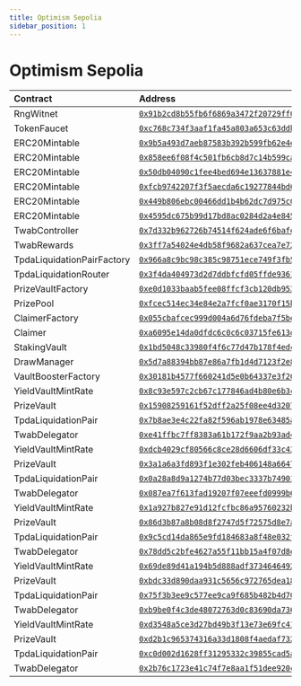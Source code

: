 ```yaml
---
title: Optimism Sepolia
sidebar_position: 1
---
```


# Optimism Sepolia

| Contract | Address |
| :--- | :--- |
| RngWitnet | [`0x91b2cd8b55fb6f6869a3472f20729ff040f7398d`](https://sepolia-optimism.etherscan.io/address/0x91b2cd8b55fb6f6869a3472f20729ff040f7398d) |
| TokenFaucet | [`0xc768c734f3aaf1fa45a803a653c63ddb13e0e25f`](https://sepolia-optimism.etherscan.io/address/0xc768c734f3aaf1fa45a803a653c63ddb13e0e25f) |
| ERC20Mintable | [`0x9b5a493d7aeb87583b392b599fb62e4e9e3aa7a9`](https://sepolia-optimism.etherscan.io/address/0x9b5a493d7aeb87583b392b599fb62e4e9e3aa7a9) |
| ERC20Mintable | [`0x858ee6f08f4c501fb6cb8d7c14b599caecbdf964`](https://sepolia-optimism.etherscan.io/address/0x858ee6f08f4c501fb6cb8d7c14b599caecbdf964) |
| ERC20Mintable | [`0x50db04090c1fee4bed694e13637881e4dd2177f3`](https://sepolia-optimism.etherscan.io/address/0x50db04090c1fee4bed694e13637881e4dd2177f3) |
| ERC20Mintable | [`0xfcb9742207f3f5aecda6c19277844bd6d477d494`](https://sepolia-optimism.etherscan.io/address/0xfcb9742207f3f5aecda6c19277844bd6d477d494) |
| ERC20Mintable | [`0x449b806ebc00466dd1b4b62dc7d975c02514374c`](https://sepolia-optimism.etherscan.io/address/0x449b806ebc00466dd1b4b62dc7d975c02514374c) |
| ERC20Mintable | [`0x4595dc675b99d17bd8ac0284d2a4e8456310267c`](https://sepolia-optimism.etherscan.io/address/0x4595dc675b99d17bd8ac0284d2a4e8456310267c) |
| TwabController | [`0x7d332b962726b74514f624ade6f6bafebbb7082a`](https://sepolia-optimism.etherscan.io/address/0x7d332b962726b74514f624ade6f6bafebbb7082a) |
| TwabRewards | [`0x3ff7a54024e4db58f9682a637cea7e72237b9e69`](https://sepolia-optimism.etherscan.io/address/0x3ff7a54024e4db58f9682a637cea7e72237b9e69) |
| TpdaLiquidationPairFactory | [`0x966a8c9bc98c385c98751ece749f3fb570890dd4`](https://sepolia-optimism.etherscan.io/address/0x966a8c9bc98c385c98751ece749f3fb570890dd4) |
| TpdaLiquidationRouter | [`0x3f4da404973d2d7ddbfcfd05ffde9361ee8895b1`](https://sepolia-optimism.etherscan.io/address/0x3f4da404973d2d7ddbfcfd05ffde9361ee8895b1) |
| PrizeVaultFactory | [`0xe0d1033baab5fee08ffcf3cb120db953a60a05e4`](https://sepolia-optimism.etherscan.io/address/0xe0d1033baab5fee08ffcf3cb120db953a60a05e4) |
| PrizePool | [`0xfcec514ec34e84e2a7fcf0ae3170f15b7e8a5596`](https://sepolia-optimism.etherscan.io/address/0xfcec514ec34e84e2a7fcf0ae3170f15b7e8a5596) |
| ClaimerFactory | [`0x055cbafcec999d004a6d76fdeba7f5be35a4718c`](https://sepolia-optimism.etherscan.io/address/0x055cbafcec999d004a6d76fdeba7f5be35a4718c) |
| Claimer | [`0xa6095e14da0dfdc6c0c6c03715fe613dcb3b3560`](https://sepolia-optimism.etherscan.io/address/0xa6095e14da0dfdc6c0c6c03715fe613dcb3b3560) |
| StakingVault | [`0x1bd5048c33980f4f6c77d47b178f4edc57d2e977`](https://sepolia-optimism.etherscan.io/address/0x1bd5048c33980f4f6c77d47b178f4edc57d2e977) |
| DrawManager | [`0x5d7a88394bb87e86a7fb1d4d7123f2e8fa519474`](https://sepolia-optimism.etherscan.io/address/0x5d7a88394bb87e86a7fb1d4d7123f2e8fa519474) |
| VaultBoosterFactory | [`0x30181b4577f660241d5e0b64337e3f20a2cf8f5c`](https://sepolia-optimism.etherscan.io/address/0x30181b4577f660241d5e0b64337e3f20a2cf8f5c) |
| YieldVaultMintRate | [`0x8c93e597c2cb67c177846ad4b80e6b3c6c95c1c9`](https://sepolia-optimism.etherscan.io/address/0x8c93e597c2cb67c177846ad4b80e6b3c6c95c1c9) |
| PrizeVault | [`0x15908259161f52dff2a25f08ee4d32074ed563c8`](https://sepolia-optimism.etherscan.io/address/0x15908259161f52dff2a25f08ee4d32074ed563c8) |
| TpdaLiquidationPair | [`0x7b8ae3e4c22fa82f596ab1978e63485a6cf3ec31`](https://sepolia-optimism.etherscan.io/address/0x7b8ae3e4c22fa82f596ab1978e63485a6cf3ec31) |
| TwabDelegator | [`0xe41ffbc7ff8383a61b172f9aa2b93ad4e0b97be6`](https://sepolia-optimism.etherscan.io/address/0xe41ffbc7ff8383a61b172f9aa2b93ad4e0b97be6) |
| YieldVaultMintRate | [`0xdcb4029cf80566c8ce28d6606df33c4322fedab9`](https://sepolia-optimism.etherscan.io/address/0xdcb4029cf80566c8ce28d6606df33c4322fedab9) |
| PrizeVault | [`0x3a1a6a3fd893f1e302feb406148a6647b30f92a3`](https://sepolia-optimism.etherscan.io/address/0x3a1a6a3fd893f1e302feb406148a6647b30f92a3) |
| TpdaLiquidationPair | [`0x0a28a8d9a1274b77d03bec3337b74901dab95ecf`](https://sepolia-optimism.etherscan.io/address/0x0a28a8d9a1274b77d03bec3337b74901dab95ecf) |
| TwabDelegator | [`0x087ea7f613fad19207f07eeefd0999b6c2c19c76`](https://sepolia-optimism.etherscan.io/address/0x087ea7f613fad19207f07eeefd0999b6c2c19c76) |
| YieldVaultMintRate | [`0x1a927b827e91d12fcfbc86a95760232b1acf6340`](https://sepolia-optimism.etherscan.io/address/0x1a927b827e91d12fcfbc86a95760232b1acf6340) |
| PrizeVault | [`0x86d3b87a8b08d8f2747d5f72575d8e7a943370b6`](https://sepolia-optimism.etherscan.io/address/0x86d3b87a8b08d8f2747d5f72575d8e7a943370b6) |
| TpdaLiquidationPair | [`0x9c5cd14da865e9fd184683a8f48e032f814ce6f7`](https://sepolia-optimism.etherscan.io/address/0x9c5cd14da865e9fd184683a8f48e032f814ce6f7) |
| TwabDelegator | [`0x78dd5c2bfe4627a55f11bb15a4f07d8e78a2e8f5`](https://sepolia-optimism.etherscan.io/address/0x78dd5c2bfe4627a55f11bb15a4f07d8e78a2e8f5) |
| YieldVaultMintRate | [`0x69de89d41a194b5d888adf37346464928115d795`](https://sepolia-optimism.etherscan.io/address/0x69de89d41a194b5d888adf37346464928115d795) |
| PrizeVault | [`0xbdc33d890daa931c5656c972765dea18122be365`](https://sepolia-optimism.etherscan.io/address/0xbdc33d890daa931c5656c972765dea18122be365) |
| TpdaLiquidationPair | [`0x75f3b3ee9c577ee9ca9f685b482b4d700be8bd05`](https://sepolia-optimism.etherscan.io/address/0x75f3b3ee9c577ee9ca9f685b482b4d700be8bd05) |
| TwabDelegator | [`0xb9be0f4c3de48072763d0c83690da736981990e9`](https://sepolia-optimism.etherscan.io/address/0xb9be0f4c3de48072763d0c83690da736981990e9) |
| YieldVaultMintRate | [`0xd3548a5ce3d27bd49b3f13e73e69fc41013aa689`](https://sepolia-optimism.etherscan.io/address/0xd3548a5ce3d27bd49b3f13e73e69fc41013aa689) |
| PrizeVault | [`0xd2b1c965374316a33d1808f4aedaf7320dd1b4f0`](https://sepolia-optimism.etherscan.io/address/0xd2b1c965374316a33d1808f4aedaf7320dd1b4f0) |
| TpdaLiquidationPair | [`0xc0d002d1628ff31295332c39855cad5aedf682ec`](https://sepolia-optimism.etherscan.io/address/0xc0d002d1628ff31295332c39855cad5aedf682ec) |
| TwabDelegator | [`0x2b76c1723e41c74f7e8aa1f51dee920cc244b5d2`](https://sepolia-optimism.etherscan.io/address/0x2b76c1723e41c74f7e8aa1f51dee920cc244b5d2) |

